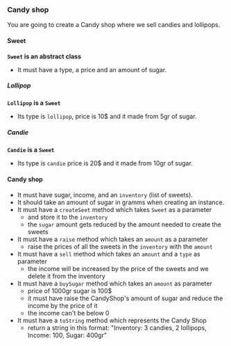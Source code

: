 ### Candy shop

You are going to create a Candy shop where we sell candies and lollipops.

#### Sweet

**`Sweet` is an abstract class**

- It must have a type, a price and an amount of sugar.

##### Lollipop

**`Lollipop` is a `Sweet`**

- Its type is `lollipop`, price is 10$ and it made from 5gr of sugar.

##### Candie

**`Candie` is a `Sweet`**

- Its type is `candie` price is 20$ and it made from 10gr of sugar.

#### Candy shop

- It must have sugar, income, and an `inventory` (list of sweets).
- It should take an amount of sugar in gramms when creating an instance.
- It must have a `createSeet` method which takes `Sweet` as a parameter
  - and store it to the `inventory`
  - the `sugar` amount gets reduced by the amount needed to create the sweets
- It must have a `raise` method which takes an `amount` as a parameter
  - raise the prices of all the sweets in the `inventory` with the `amount`
- It must have a `sell` method which takes an `amount` and a `type` as parameter
  - the income will be increased by the price of the sweets and we delete it from the inventory
- It must have a `buySugar` method which takes an `amount` as parameter
  - price of 1000gr sugar is 100$
  - it must have raise the CandyShop's amount of sugar and reduce the income by the price of it
  - the income can't be below 0
- It must have a `toString` method which represents the Candy Shop
  - return a string in this format: "Inventory: 3 candies, 2 lollipops, Income: 100, Sugar: 400gr"
        